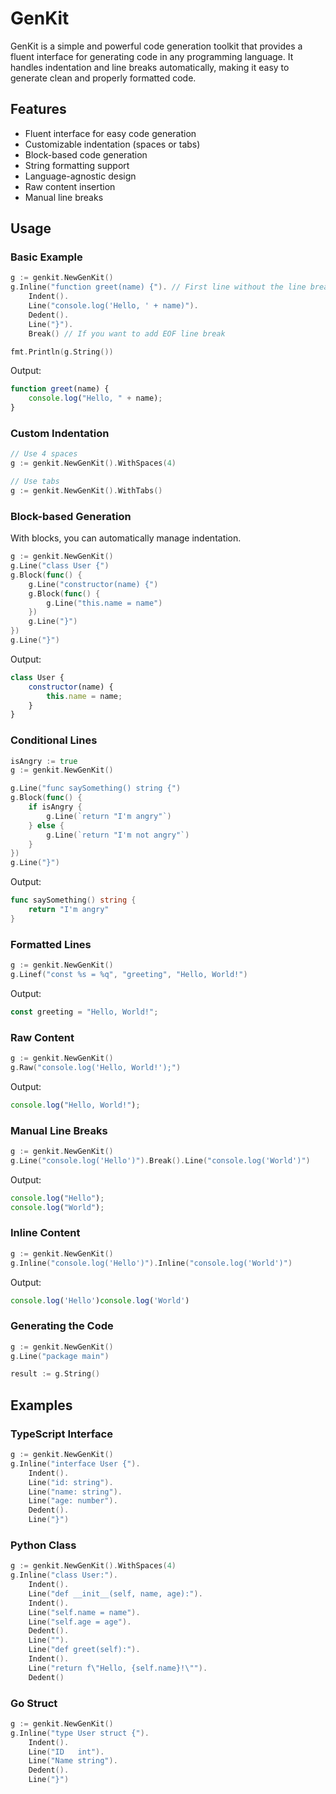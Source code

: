 # GenKit

GenKit is a simple and powerful code generation toolkit that provides a fluent
interface for generating code in any programming language. It handles
indentation and line breaks automatically, making it easy to generate clean and
properly formatted code.

## Features

- Fluent interface for easy code generation
- Customizable indentation (spaces or tabs)
- Block-based code generation
- String formatting support
- Language-agnostic design
- Raw content insertion
- Manual line breaks

## Usage

### Basic Example

```go
g := genkit.NewGenKit()
g.Inline("function greet(name) {"). // First line without the line break of the previous line
    Indent().
    Line("console.log('Hello, ' + name)").
    Dedent().
    Line("}").
    Break() // If you want to add EOF line break

fmt.Println(g.String())
```

Output:

```javascript
function greet(name) {
    console.log("Hello, " + name);
}
```

### Custom Indentation

```go
// Use 4 spaces
g := genkit.NewGenKit().WithSpaces(4)

// Use tabs
g := genkit.NewGenKit().WithTabs()
```

### Block-based Generation

With blocks, you can automatically manage indentation.

```go
g := genkit.NewGenKit()
g.Line("class User {")
g.Block(func() {
    g.Line("constructor(name) {")
    g.Block(func() {
        g.Line("this.name = name")
    })
    g.Line("}")
})
g.Line("}")
```

Output:

```javascript
class User {
    constructor(name) {
        this.name = name;
    }
}
```

### Conditional Lines

```go
isAngry := true
g := genkit.NewGenKit()

g.Line("func saySomething() string {")
g.Block(func() {
	if isAngry {
	    g.Line(`return "I'm angry"`)
    } else {
        g.Line(`return "I'm not angry"`)
    }
})
g.Line("}")
```

Output:

```go
func saySomething() string {
    return "I'm angry"
}
```

### Formatted Lines

```go
g := genkit.NewGenKit()
g.Linef("const %s = %q", "greeting", "Hello, World!")
```

Output:

```javascript
const greeting = "Hello, World!";
```

### Raw Content

```go
g := genkit.NewGenKit()
g.Raw("console.log('Hello, World!');")
```

Output:

```javascript
console.log("Hello, World!");
```

### Manual Line Breaks

```go
g := genkit.NewGenKit()
g.Line("console.log('Hello')").Break().Line("console.log('World')")
```

Output:

```javascript
console.log("Hello");
console.log("World");
```

### Inline Content

```go
g := genkit.NewGenKit()
g.Inline("console.log('Hello')").Inline("console.log('World')")
```

Output:

```javascript
console.log('Hello')console.log('World')
```

### Generating the Code

```go
g := genkit.NewGenKit()
g.Line("package main")

result := g.String()
```

## Examples

### TypeScript Interface

```go
g := genkit.NewGenKit()
g.Inline("interface User {").
    Indent().
    Line("id: string").
    Line("name: string").
    Line("age: number").
    Dedent().
    Line("}")
```

### Python Class

```go
g := genkit.NewGenKit().WithSpaces(4)
g.Inline("class User:").
    Indent().
    Line("def __init__(self, name, age):").
    Indent().
    Line("self.name = name").
    Line("self.age = age").
    Dedent().
    Line("").
    Line("def greet(self):").
    Indent().
    Line("return f\"Hello, {self.name}!\"").
    Dedent()
```

### Go Struct

```go
g := genkit.NewGenKit()
g.Inline("type User struct {").
    Indent().
    Line("ID   int").
    Line("Name string").
    Dedent().
    Line("}")
```
